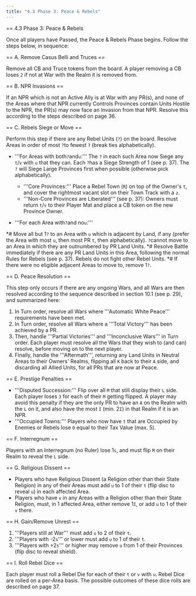 ```yaml
---
title: "4.3 Phase 3: Peace & Rebels"
---
```


== 4.3 Phase 3: Peace & Rebels

Once all players have Passed, the Peace & Rebels Phase begins. Follow the steps below, in sequence:

== A. Remove Casus Belli and Truces ==

Remove all CB and Truce tokens from the board. A player removing a CB loses <code>2</code> if not at War with the Realm it is removed from.

== B. NPR Invasions ==

If an NPR which is not an Active Ally is at War with any PR(s), and none of the Areas where that NPR currently Controls Provinces contain Units Hostile to the NPR, the PR(s) may now face an Invasion from that NPR. Resolve this according to the steps described on page 36.

== C. Rebels Siege or Move ==

Perform this step if there are any Rebel Units (<code>?</code>) on the board. Resolve Areas in order of most <code>?</code>to fewest <code>?</code> (break ties alphabetically).
* '''For Areas with both<code>?</code>and<code>u</code>:''' The <code>?</code> in each such Area now Siege any <code>t</code>/<code>v</code> with <code>u</code> that they can. Each <code>?</code>has a Siege Strength of 1 (see p. 37). The <code>?</code> will Siege Large Provinces first when possible (otherwise pick alphabetically).
	- '''Core Provinces:''' Place a Rebel Town (<code>R</code>) on top of the Owner's <code>t</code>, and cover the rightmost vacant slot on their Town Track with a <code>z</code>.
	- '''Non-Core Provinces are Liberated''' (see p. 37): Owners must return <code>t</code>/<code>v</code> to their Player Mat and place a CB token on the new Province Owner.
	
* '''For each Area with<code>?</code>and no<code>u</code>:'''

*# Move all but 1<code>?</code> to an Area with <code>u</code> which is adjacent by Land, if any (prefer the Area with most <code>u</code>, then most PR <code>t</code>, then alphabetically). <code>?</code>cannot move to an Area in which they are outnumbered by PR Land Units.
*# Resolve Battle immediately if there are any PR Land Units in this Area, following the normal Rules for Rebels (see p. 37). Rebels do not fight other Rebel Units.
*# If there were no eligible adjacent Areas to move to, remove 1<code>?</code>.
	
== D. Peace Resolution ==

This step only occurs if there are any ongoing Wars, and all Wars are then resolved according to the sequence described in section 10.1 (see p. 29), and summarized here:

1. In Turn order, resolve all Wars where '''Automatic White Peace''' requirements have been met.
2. In Turn order, resolve all Wars where a '''Total Victory''' has been achieved by a PR.
3. Then, handle '''Partial Victories''' and '''Inconclusive Wars''' in Turn order. Each player must resolve all the Wars that they wish to (and can) resolve, before moving on to the next player.
4. Finally, handle the '''Aftermath''', returning any Land Units in Neutral Areas to their Owners' Realms, flipping all <code>K</code> back to their <code>A</code> side, and discarding all Allied Units, for all PRs that are now at Peace.
	
== E. Prestige Penalties ==

* '''Disputed Succession:''' Flip over all <code>M</code> that still display their <code>L</code> side. Each player loses <code>3</code> for each of their <code>M</code> getting flipped. A player may avoid this penalty if they are the only PR to have an <code>A</code> on the Realm with the <code>L</code> on it, and also have the most <code>I</code> (min. 2<code>I</code>) in that Realm if it is an NPR.
* '''Occupied Towns:''' Players who now have <code>t</code> that are Occupied by Enemies or Rebels lose <code>0</code> equal to their Tax Value (max. 5).

== F. Interregnum ==

Players with an Interregnum (no Ruler) lose 1<code>s</code>, and must flip <code>M</code> on their Realm to reveal the <code>L</code> side.

== G. Religious Dissent ==

* Players who have Religious Dissent (a Religion other than their State Religion) in any of their Areas must add <code>u</code> to 1 of their <code>t</code> (flip disc to reveal <code>u</code>) in each affected Area.
* Players who have <code>v</code> in any Areas with a Religion other than their State Religion, must, in 1 affected Area, either remove 1<code>I</code>, or add <code>u</code> to 1 of their <code>v</code> there.

== H. Gain/Remove Unrest ==

1. '''Players still at War''' must add <code>u</code> to 2 of their <code>t</code>.
2. '''Players with -2<code>s</code>''' or lower must add <code>u</code> to 1 of their <code>t</code>.
3. '''Players with +2<code>s</code>''' or higher may remove <code>u</code> from 1 of their Provinces (flip disc to reveal shield).

== I. Roll Rebel Dice ==

Each player must roll a Rebel Die for each of their <code>t</code> or <code>v</code> with <code>u</code>. Rebel Dice are rolled on a per-Area basis. The possible outcomes of these dice rolls are described on page 37.